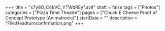 +++
title = "x7y8O_C4kVC_YTWdREyf.avif"
draft = false
tags = ["Photos"]
categories = ["Pizza Time Theatre"]
pages = ["Chuck E Cheese Proof of Concept Prototype (Animatronic)"]
startDate = ""
description = "File:Headturnconfirmation.png"
+++
